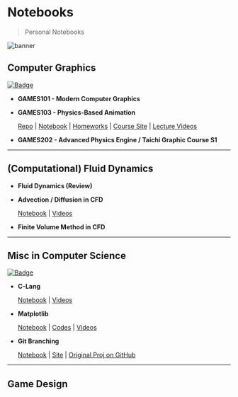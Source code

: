 # Notebooks

> Personal Notebooks

![banner](https://nikucyan.github.io/assets/img/Notebooks_banner.jpg)

## Computer Graphics

[![Badge](https://img.shields.io/badge/CG__Notes-Repo%20-informational)](https://github.com/Nikucyan/Notes_of_Graphics/tree/main)

- **GAMES101 - Modern Computer Graphics**

- **GAMES103 - Physics-Based Animation**

  [Repo](https://github.com/Nikucyan/Notes_of_Graphics/tree/main/GAMES103) | [Notebook](https://nikucyan.github.io/sources/Notebooks/Graphics/GAMES103.html) | [Homeworks](https://Nikucyan.github.io/sources/Notebooks/Graphics/GAMES103_Homework) | [Course Site](http://games-cn.org/games103/) | [Lecture Videos](https://www.bilibili.com/video/BV12Q4y1S73g) 
  
- **GAMES202 - Advanced Physics Engine / Taichi Graphic Course S1**

---

## (Computational) Fluid Dynamics

- **Fluid Dynamics (Review)**

- **Advection / Diffusion in CFD**

  [Notebook](https://nikucyan.github.io/sources/Notebooks/CFD/Adv_Diff.html) | [Videos](https://www.bilibili.com/video/BV13E411B7bK)

- **Finite Volume Method in CFD**

---

## Misc in Computer Science

[![Badge](https://img.shields.io/badge/Misc__Notes-Repo%20-informational)](https://github.com/Nikucyan/Notes_of_Misc)

- **C-Lang** 

  [Notebook](https://nikucyan.github.io/sources/Notebooks/Misc/C) | [Videos](https://www.bilibili.com/video/BV1Q44y1x7Q4)

- **Matplotlib** 

  [Notebook](https://nikucyan.github.io/sources/Notebooks/Misc/Matplotlib) | [Codes](https://github.com/Nikucyan/Notes_of_Misc/tree/main/Matplotlib/Scripts) | [Videos](https://www.bilibili.com/video/BV1Jx411L7LU)

- **Git Branching** 

  [Notebook](https://nikucyan.github.io/sources/Notebooks/Misc/Git) | [Site](https://learngitbranching.js.org/?NODEMO) | [Original Proj on GitHub](https://github.com/pcottle/learnGitBranching)

---

## Game Design

